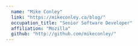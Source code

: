 ```yaml
---
  name: "Mike Conley"
  link: "https://mikeconley.ca/blog/"
  occupation_title: "Senior Software Developer"
  affiliation: "Mozilla"
  github: "http://github.com/mikeconley/"
---
```

